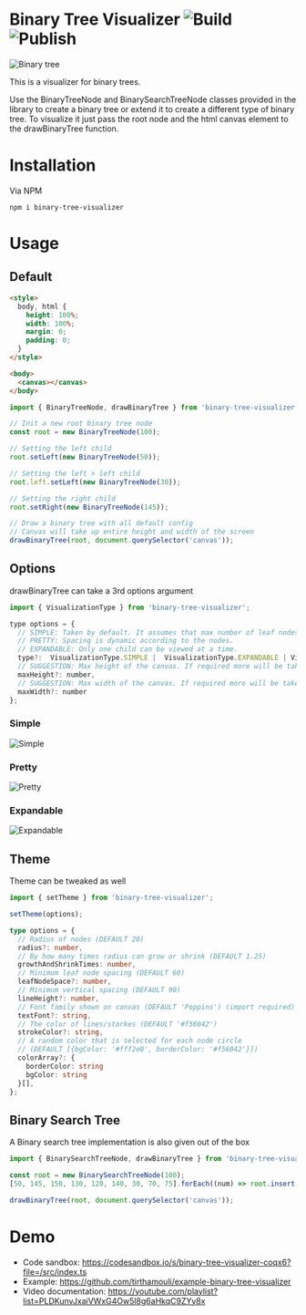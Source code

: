# Binary Tree Visualizer ![Build](https://github.com/tirthamouli/binary-tree-visualizer/actions/workflows/main.yml/badge.svg) ![Publish](https://github.com/tirthamouli/binary-tree-visualizer/actions/workflows/publish.yml/badge.svg) 



![Binary tree](https://user-images.githubusercontent.com/22812597/133884350-4ff8845a-d62f-46d1-b087-12f62cec9c5d.png)

This is a visualizer for binary trees.

Use the BinaryTreeNode and BinarySearchTreeNode classes provided in the library to create a binary tree or extend it to create a different type of binary tree.
To visualize it just pass the root node and the html canvas element to the drawBinaryTree function.

# Installation
Via NPM

```
npm i binary-tree-visualizer
```

# Usage

## Default

```html
<style>
  body, html {
    height: 100%;
    width: 100%;
    margin: 0;
    padding: 0;
  }
</style>

<body>
  <canvas></canvas>
</body>
```

```js
import { BinaryTreeNode, drawBinaryTree } from 'binary-tree-visualizer';

// Init a new root binary tree node
const root = new BinaryTreeNode(100);

// Setting the left child
root.setLeft(new BinaryTreeNode(50));

// Setting the left > left child
root.left.setLeft(new BinaryTreeNode(30));

// Setting the right child
root.setRight(new BinaryTreeNode(145));

// Draw a binary tree with all default config
// Canvas will take up entire height and width of the screen
drawBinaryTree(root, document.querySelector('canvas'));
```

## Options
drawBinaryTree can take a 3rd options argument

```js
import { VisualizationType } from 'binary-tree-visualizer';

type options = {
  // SIMPLE: Taken by default. It assumes that max number of leaf nodes are present and decides the spacing accordingly.
  // PRETTY: Spacing is dynamic according to the nodes.
  // EXPANDABLE: Only one child can be viewed at a time.
  type?:  VisualizationType.SIMPLE |  VisualizationType.EXPANDABLE | VisualizationType.PRETTY,
  // SUGGESTION: Max height of the canvas. If required more will be taken
  maxHeight?: number,
  // SUGGESTION: Max width of the canvas. If required more will be taken
  maxWidth?: number
};
```
### Simple
![Simple](https://user-images.githubusercontent.com/22812597/133932192-48923490-010f-4835-a15a-827c8cb732a3.png)

### Pretty
![Pretty](https://user-images.githubusercontent.com/22812597/133932200-cb612622-1e4c-4cc7-a905-317b638987b4.png)

### Expandable
![Expandable](https://user-images.githubusercontent.com/22812597/136689897-8987336f-025a-4ad1-8ca8-217003107164.gif)
 
## Theme
Theme can be tweaked as well
```js
import { setTheme } from 'binary-tree-visualizer';

setTheme(options);
```

```ts
type options = {
  // Radius of nodes (DEFAULT 20)
  radius?: number,
  // By how many times radius can grow or shrink (DEFAULT 1.25)
  growthAndShrinkTimes: number,
  // Minimum leaf node spacing (DEFAULT 60)
  leafNodeSpace?: number,
  // Minimum vertical spacing (DEFAULT 90)
  lineHeight?: number,
  // Font family shown on canvas (DEFAULT 'Poppins') (import required)
  textFont?: string,
  // The color of lines/storkes (DEFAULT '#f56042')
  strokeColor?: string,
  // A random color that is selected for each node circle
  // (DEFAULT [{bgColor: '#fff2e0', borderColor: '#f56042'}])
  colorArray?: {
    borderColor: string
    bgColor: string
  }[],
};
```
## Binary Search Tree
A Binary search tree implementation is also given out of the box

```js
import { BinarySearchTreeNode, drawBinaryTree } from 'binary-tree-visualizer';

const root = new BinarySearchTreeNode(100);
[50, 145, 150, 130, 120, 140, 30, 70, 75].forEach((num) => root.insert(num));

drawBinaryTree(root, document.querySelector('canvas'));
```

# Demo

- Code sandbox: https://codesandbox.io/s/binary-tree-visualizer-coqx6?file=/src/index.ts
- Example: https://github.com/tirthamouli/example-binary-tree-visualizer
- Video documentation: https://youtube.com/playlist?list=PLDKunvJxaiVWxG4Ow5l8g6aHkqC9ZYy8x
